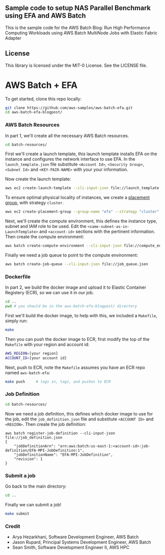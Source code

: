 ## Sample code to setup NAS Parallel Benchmark using EFA and AWS Batch

This is the sample code for the AWS Batch Blog: Run High Performance Computing Workloads using AWS Batch MultiNode Jobs with Elastic Fabric Adapter

## License

This library is licensed under the MIT-0 License. See the LICENSE file.

# AWS Batch + EFA

To get started, clone this repo locally:

```bash
git clone https://github.com/aws-samples/aws-batch-efa.git
cd aws-batch-efa-blogpost/
```

### AWS Batch Resources

In part 1, we'll create all the necessary AWS Batch resources.

```bash
cd batch-resources/
```

First we'll create a launch template, this launch template installs EFA on the instance and configures the network interface to use EFA. In the `launch_template.json` file substitute `<Account Id>`, `<Security Group>`, `<Subnet Id>` and `<KEY-PAIR-NAME>` with your your information.

Now create the launch template:

```bash
aws ec2 create-launch-template --cli-input-json file://launch_template.json
```

To ensure optimal physical locality of instances, we create a [placement group](https://docs.aws.amazon.com/AWSEC2/latest/WindowsGuide/placement-groups.html#placement-groups-cluster), with strategy `cluster`.

```bash
aws ec2 create-placement-group --group-name "efa" --strategy "cluster" --region [your_region]
```

Next, we'll create the compute environment, this defines the instance type, subnet and IAM role to be used. Edit the `<same-subnet-as-in-LaunchTemplate>` and `<account-id>` sections with the pertinent information. Then create the compute environment:

```bash
aws batch create-compute-environment --cli-input-json file://compute_environment.json
```

Finally we need a job queue to point to the compute environment:

```bash
aws batch create-job-queue --cli-input-json file://job_queue.json
```


### Dockerfile

In part 2, we build the docker image and upload it to Elastic Container Registery (ECR), so we can use it in our job.

```bash
cd ..
pwd # you should be in the aws-batch-efa-blogpost/ directory
```
First we'll build the docker image, to help with this, we included a `Makefile`, simply run:

```bash
make
```

Then you can push the docker image to ECR, first modify the top of the `Makefile` with your region and account id:

```bash
AWS_REGION=[your region]
ACCOUNT_ID=[your account id]
```

Next, push to ECR, note the `Makefile` assumes you have an ECR repo named `aws-batch-efa`:

```bash
make push     # logs in, tags, and pushes to ECR
```

### Job Definition

```bash
cd batch-resources/
```

Now we need a job definition, this defines which docker image to use for the job, edit the `job_definition.json` file and substitute `<ACCOUNT ID>` and `<REGION>`. Then create the job definition:

```
aws batch register-job-definition --cli-input-json file://job_definition.json
{
    "jobDefinitionArn": "arn:aws:batch:us-east-1:<account-id>:job-definition/EFA-MPI-JobDefinition:1",
    "jobDefinitionName": "EFA-MPI-JobDefinition",
    "revision": 1
}
```

### Submit a job

Go back to the main directory:

```bash
cd ..
```

Finally we can submit a job!

```bash
make submit
```

### Credit
* Arya Hezarkhani, Software Development Engineer, AWS Batch
* Jason Rupard, Principal Systems Development Engineer, AWS Batch
* Sean Smith, Software Development Engineer II, AWS HPC
